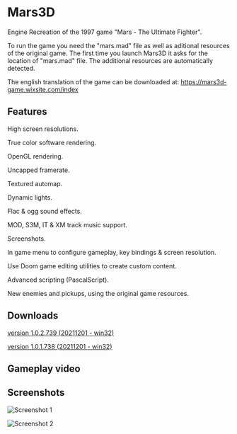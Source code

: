 # Mars3D
Engine Recreation of the 1997 game "Mars - The Ultimate Fighter".

To run the game you need the "mars.mad" file as well as aditional resources of the original game. 
The first time you launch Mars3D it asks for the location of "mars.mad" file. The additional resources are automatically detected.

The english translation of the game can be downloaded at: https://mars3d-game.wixsite.com/index

## Features
High screen resolutions.

True color software rendering.

OpenGL rendering.

Uncapped framerate.

Textured automap.

Dynamic lights.

Flac & ogg sound effects.

MOD, S3M, IT & XM track music support.

Screenshots.

In game menu to configure gameplay, key bindings & screen resolution.

Use Doom game editing utilities to create custom content.

Advanced scripting (PascalScript).

New enemies and pickups, using the original game resources.


## Downloads

[version 1.0.2.739 (20211201 - win32)](https://sourceforge.net/projects/mars3d/files/Mars3D_1.0/Mars3D_1.0.2.739_bin.zip/download)

[version 1.0.1.738 (20211201 - win32)](https://sourceforge.net/projects/mars3d/files/Mars3D_1.0/Mars3D_1.0.1.738_bin.zip/download)

## Gameplay video


## Screenshots

![Screenshot 1](https://i.postimg.cc/Hk3GSNg0/SSHOT-Mars3-D-20211110-152759232.png "Screenshot 1")

![Screenshot 2](https://i.postimg.cc/W44Bx7NB/SSHOT-Mars3-D-20211110-152833190.png "Screenshot 2")

